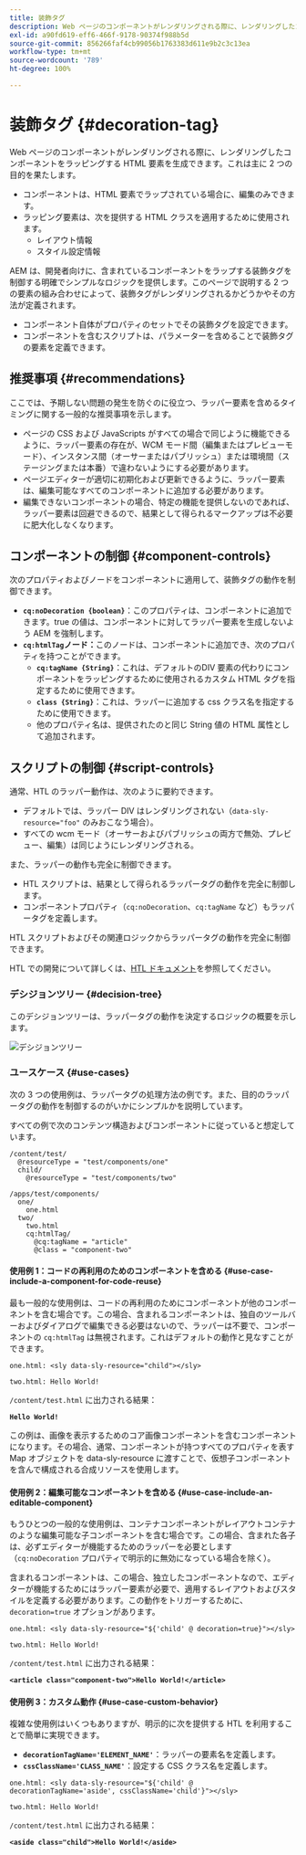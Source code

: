 ```yaml
---
title: 装飾タグ
description: Web ページのコンポーネントがレンダリングされる際に、レンダリングしたコンポーネントをラッピングする HTML 要素を生成できます。AEM では、含まれているコンポーネントをラップする装飾タグを制御する明確でシンプルなロジックを開発者向けに提供しています。
exl-id: a90fd619-eff6-466f-9178-90374f988b5d
source-git-commit: 856266faf4cb99056b1763383d611e9b2c3c13ea
workflow-type: tm+mt
source-wordcount: '789'
ht-degree: 100%

---
```


# 装飾タグ     {#decoration-tag}

Web ページのコンポーネントがレンダリングされる際に、レンダリングしたコンポーネントをラッピングする HTML 要素を生成できます。これは主に 2 つの目的を果たします。

* コンポーネントは、HTML 要素でラップされている場合に、編集のみできます。
* ラッピング要素は、次を提供する HTML クラスを適用するために使用されます。
   * レイアウト情報
   * スタイル設定情報

AEM は、開発者向けに、含まれているコンポーネントをラップする装飾タグを制御する明確でシンプルなロジックを提供します。このページで説明する 2 つの要素の組み合わせによって、装飾タグがレンダリングされるかどうかやその方法が定義されます。

* コンポーネント自体がプロパティのセットでその装飾タグを設定できます。
* コンポーネントを含むスクリプトは、パラメーターを含めることで装飾タグの要素を定義できます。

## 推奨事項 {#recommendations}

ここでは、予期しない問題の発生を防ぐのに役立つ、ラッパー要素を含めるタイミングに関する一般的な推奨事項を示します。

* ページの CSS および JavaScripts がすべての場合で同じように機能できるように、ラッパー要素の存在が、WCM モード間（編集またはプレビューモード）、インスタンス間（オーサーまたはパブリッシュ）または環境間（ステージングまたは本番）で違わないようにする必要があります。
* ページエディターが適切に初期化および更新できるように、ラッパー要素は、編集可能なすべてのコンポーネントに追加する必要があります。
* 編集できないコンポーネントの場合、特定の機能を提供しないのであれば、ラッパー要素は回避できるので、結果として得られるマークアップは不必要に肥大化しなくなります。

## コンポーネントの制御 {#component-controls}

次のプロパティおよびノードをコンポーネントに適用して、装飾タグの動作を制御できます。

* **`cq:noDecoration {boolean}`**：このプロパティは、コンポーネントに追加できます。true の値は、コンポーネントに対してラッパー要素を生成しないよう AEM を強制します。
* **`cq:htmlTag`ノード：**&#x200B;このノードは、コンポーネントに追加でき、次のプロパティを持つことができます。
   * **`cq:tagName {String}`**：これは、デフォルトのDIV 要素の代わりにコンポーネントをラッピングするために使用されるカスタム HTML タグを指定するために使用できます。
   * **`class {String}`**：これは、ラッパーに追加する css クラス名を指定するために使用できます。
   * 他のプロパティ名は、提供されたのと同じ String 値の HTML 属性として追加されます。

## スクリプトの制御  {#script-controls}

通常、HTL のラッパー動作は、次のように要約できます。

* デフォルトでは、ラッパー DIV はレンダリングされない（`data-sly-resource="foo"` のみおこなう場合）。
* すべての wcm モード（オーサーおよびパブリッシュの両方で無効、プレビュー、編集）は同じようにレンダリングされる。

また、ラッパーの動作も完全に制御できます。

* HTL スクリプトは、結果として得られるラッパータグの動作を完全に制御します。
* コンポーネントプロパティ（`cq:noDecoration`、`cq:tagName` など）もラッパータグを定義します。

HTL スクリプトおよびその関連ロジックからラッパータグの動作を完全に制御できます。

HTL での開発について詳しくは、[HTL ドキュメント](https://experienceleague.adobe.com/docs/experience-manager-htl/using/overview.html?lang=ja)を参照してください。

### デシジョンツリー {#decision-tree}

このデシジョンツリーは、ラッパータグの動作を決定するロジックの概要を示します。

![デシジョンツリー](assets/decoration-tag-decision-tree.png)

### ユースケース {#use-cases}

次の 3 つの使用例は、ラッパータグの処理方法の例です。また、目的のラッパータグの動作を制御するのがいかにシンプルかを説明しています。

すべての例で次のコンテンツ構造およびコンポーネントに従っていると想定しています。

```
/content/test/
  @resourceType = "test/components/one"
  child/
    @resourceType = "test/components/two"
```

```
/apps/test/components/
  one/
    one.html
  two/
    two.html
    cq:htmlTag/
      @cq:tagName = "article"
      @class = "component-two"
```

#### 使用例 1：コードの再利用のためのコンポーネントを含める {#use-case-include-a-component-for-code-reuse}

最も一般的な使用例は、コードの再利用のためにコンポーネントが他のコンポーネントを含む場合です。この場合、含まれるコンポーネントは、独自のツールバーおよびダイアログで編集できる必要はないので、ラッパーは不要で、コンポーネントの `cq:htmlTag` は無視されます。これはデフォルトの動作と見なすことができます。

`one.html: <sly data-sly-resource="child"></sly>`

`two.html: Hello World!`

`/content/test.html` に出力される結果：

**`Hello World!`**

この例は、画像を表示するためのコア画像コンポーネントを含むコンポーネントになります。その場合、通常、コンポーネントが持つすべてのプロパティを表す Map オブジェクトを data-sly-resource に渡すことで、仮想子コンポーネントを含んで構成される合成リソースを使用します。

#### 使用例 2：編集可能なコンポーネントを含める {#use-case-include-an-editable-component}

もうひとつの一般的な使用例は、コンテナコンポーネントがレイアウトコンテナのような編集可能な子コンポーネントを含む場合です。この場合、含まれた各子は、必ずエディターが機能するためのラッパーを必要とします（`cq:noDecoration` プロパティで明示的に無効になっている場合を除く）。

含まれるコンポーネントは、この場合、独立したコンポーネントなので、エディターが機能するためにはラッパー要素が必要で、適用するレイアウトおよびスタイルを定義する必要があります。この動作をトリガーするために、`decoration=true` オプションがあります。

`one.html: <sly data-sly-resource="${'child' @ decoration=true}"></sly>`

`two.html: Hello World!`

`/content/test.html` に出力される結果：

**`<article class="component-two">Hello World!</article>`**

#### 使用例 3：カスタム動作 {#use-case-custom-behavior}

複雑な使用例はいくつもありますが、明示的に次を提供する HTL を利用することで簡単に実現できます。

* **`decorationTagName='ELEMENT_NAME'`**：ラッパーの要素名を定義します。
* **`cssClassName='CLASS_NAME'`**：設定する CSS クラス名を定義します。

`one.html: <sly data-sly-resource="${'child' @ decorationTagName='aside', cssClassName='child'}"></sly>`

`two.html: Hello World!`

`/content/test.html` に出力される結果：

**`<aside class="child">Hello World!</aside>`**
